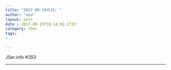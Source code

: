 ```yaml
---
title: "2017-09-19のJS: "
author: "azu"
layout: post
date : 2017-09-19T10:14:02.273Z
category: JSer
tags:
-

---
```


JSer.info #350

----

